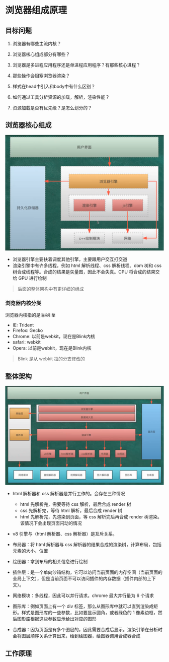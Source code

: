 # 浏览器组成原理

## 目标问题

1. 浏览器有哪些主流内核？

2. 浏览器核心组成部分有哪些？

3. 浏览器是多进程应用程序还是单进程应用程序？有那些核心进程？

4. 那些操作会阻塞浏览器渲染？

5. 样式在head中引入和body中有什么区别？

6. 如何通过工具分析资源的加载，解析，渲染性能？

7. 资源加载是否有优先级？是怎么划分的？

## 浏览器核心组成

![浏览器组成](../.vuepress/public/images/javascript/principles-of-browser-composition/%E6%B5%8F%E8%A7%88%E5%99%A8%E7%BB%84%E6%88%90.png)

- 浏览器引擎主要扶着调度其他引擎，主要跟用户交互打交道
- 渲染引擎中有许多线程，例如 html 解析线程、css 解析线程、dom 树和 css 树合成线程等。合成的结果是矢量图，因此不会失真。CPU 将合成的结果交给 GPU 进行绘制

> 后面的整体架构中有更详细的组成

### 浏览器内核分类

浏览器内核指的是`渲染引擎`

- IE: Trident
- Firefox: Gecko
- Chrome: 以前是webkit，现在是Blink内核
- safari: webkit
- Opera: 以前是webkit，现在是Blink内核

> Blink 是从 webkit 拉的分支修改的

## 整体架构

![浏览器整体架构](../.vuepress/public/images/javascript/principles-of-browser-composition/%E6%B5%8F%E8%A7%88%E5%99%A8%E6%95%B4%E4%BD%93%E6%9E%B6%E6%9E%84.png)

- html 解析器和 css 解析器是并行工作的。会存在三种情况
  - html 先解析完，需要等待 css 解析，最后合成 render 树
  - css 先解析完，等待 html 解析，最后合成 render 树
  - html 先解析完，先渲染到页面，等 css 解析完后再合成 render 树渲染。该情况下会出现页面闪动的情况
- v8 引擎与（html 解析器、css 解析器）是互斥关系。
- 布局器：将 html 解析器与 css 解析器的结果合成的渲染树，计算布局，包括元素的大小、位置
- 绘图器：拿到布局的相关信息进行绘制
- 插件层：是一个单向沙箱结构，它可以访问当前页面的内存空间（当前页面的全局上下文），但是当前页面不可以访问插件的内存数据（插件内部的上下文）。

- 网络模块：多线程，因此可以并行请求。chrome 最大并行量为 6 个请求
- 图形库：例如页面上有一个 div 标签，那么从图形库中就可以直到渲染成矩形。样式是图形库的一些参数，比如要显示圆角，或者绿色的 1 像素边框，然后图形库根据这些参数显示给出对应的图形
- 合成器：因为页面是有多个图层的，因此需要合成后显示。渲染引擎在分析时会将图层顺序关系计算出来，给到绘图器，绘图器调用合成器合成

## 工作原理


